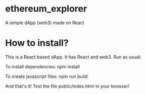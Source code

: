 # ethereum_explorer
 A simple dApp (web3) made on React

# How to install?

This is a React based dApp. It has React and web3. Run as usual:

To install dependencies:
npm install

To create javascript files:
npm run build

And that's it! Test the file public/index.html in your browser!